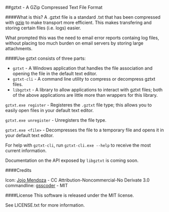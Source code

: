 ##gztxt - A GZip Compressed Text File Format

####What is this?
A .gztxt file is a standard .txt that has been compressed with [gzip]() to make transport more efficient. This makes transfering and storing certain files (i.e. logs) easier.

What prompted this was the need to email error reports containg log files, without placing too much burden on email servers by storing large attachments.

####Use
gztxt consists of three parts:

* `gztxt` - A Windows application that handles the file association and opening the file in the default text editor.
* `gztxt-cli` - A command line utility to compress or decompress gztxt files.
* `libgztxt` - A library to allow applications to interact with gztxt files; both of the above applications are little more than wrappers for this library.

`gztxt.exe register` - Registeres the `.gztxt` file type; this allows you to easily open files in your default text editor.

`gztxt.exe unregister` - Unregisters the file type.

`gztxt.exe <file>` - Decompresses the file to a temporary file and opens it in your default text editor.

For help with `gztxt-cli`, run `gztxt-cli.exe --help` to receive the most current information.

Documentation on the API exposed by `libgztxt` is coming soon.

####Credits

Icon: [Jojo Mendoza](http://www.deleket.com/) - CC Attribution-Noncommercial-No Derivate 3.0
commandline: [gsscoder](https://github.com/gsscoder) - MIT


####License
This software is released under the MIT license.

See LICENSE.txt for more information.